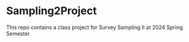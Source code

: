 # Sampling2Project
This repo contains a class project for  Survey Sampling II at 2024 Spring Semester. 
